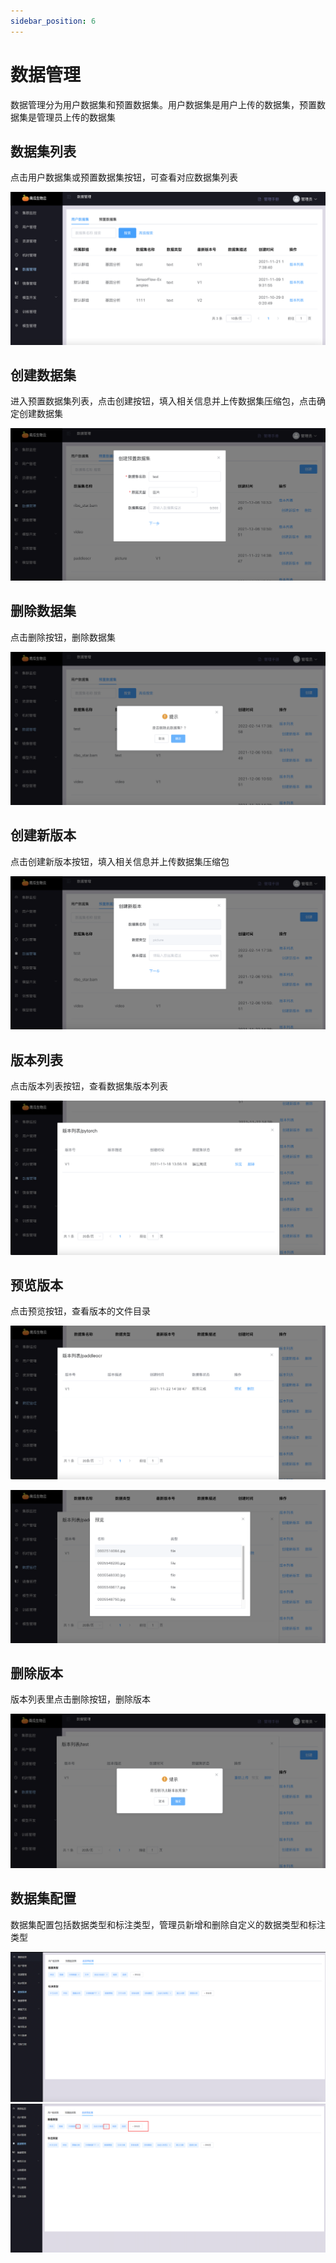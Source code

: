 ```yaml
---
sidebar_position: 6
---
```


# 数据管理

数据管理分为用户数据集和预置数据集。用户数据集是用户上传的数据集，预置数据集是管理员上传的数据集

## 数据集列表

点击用户数据集或预置数据集按钮，可查看对应数据集列表

![image-20210804142552358](image/data-list.png)



## 创建数据集

进入预置数据集列表，点击创建按钮，填入相关信息并上传数据集压缩包，点击确定创建数据集

![image-20210804145333579](image/data-create.png)


## 删除数据集

点击删除按钮，删除数据集

![image-20210804145531519](image/data-delete.png)



## 创建新版本

点击创建新版本按钮，填入相关信息并上传数据集压缩包

![image-20210804145155065](image/data-create-version.png)



## 版本列表

点击版本列表按钮，查看数据集版本列表

![image-20210804144127697](image/data-version-list.png)



## 预览版本

点击预览按钮，查看版本的文件目录

![image-20210804144811872](image/data-file-1.png)

![image-20210804144840360](image/data-file-2.png)



## 删除版本

版本列表里点击删除按钮，删除版本

![image-20210804145048300](image/data-delete-version.png)

## 数据集配置

数据集配置包括数据类型和标注类型，管理员新增和删除自定义的数据类型和标注类型

![image-20210804145048300](image/data-set1.png)
![image-20210804145048300](image/data-set2.png)
